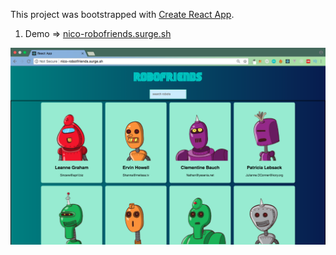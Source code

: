 This project was bootstrapped with [Create React App](https://github.com/facebookincubator/create-react-app).

1.  Demo =>
    <a href="http://nico-robotfriends.surge.sh/">nico-robofriends.surge.sh</a>

![Screenshot](robofriends.png)
